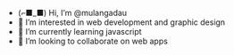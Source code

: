 - (⌐■_■) Hi, I’m @mulangadau
- 👀 I’m interested in web development and graphic design
- 🌱 I’m currently learning javascript 
- 💞️ I’m looking to collaborate on web apps

<!---
mulangadau/mulangadau is a ✨ special ✨ repository because its `README.md` (this file) appears on your GitHub profile.
You can click the Preview link to take a look at your changes.
--->

